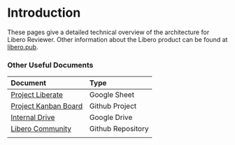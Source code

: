 # Introduction

These pages give a detailed technical overview of the architecture for Libero Reviewer. Other information about the Libero product can be found at [libero.pub](https://libero.pub).

### Other Useful Documents

| Document | Type |
| :--- | :--- |
| [Project Liberate](https://docs.google.com/spreadsheets/d/1XCZbjXmUOE7eFUvQKDRiGXTlFEAyy_O1Vi5MwgFvH84/edit#gid=1352980517) | Google Sheet |
| [Project Kanban Board](https://github.com/orgs/libero/projects/4) | Github Project |
| [Internal Drive](https://drive.google.com/drive/u/0/folders/1pXbnEnc_W2aTJiocrQtVvUyvqIYUoOkO) | Google Drive |
| [Libero Community](https://github.com/libero/community) | Github Repository |
|  |  |



